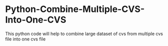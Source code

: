 # Python-Combine-Multiple-CVS-Into-One-CVS
This python code will help to combine large dataset of cvs from multiple cvs file into one cvs file
